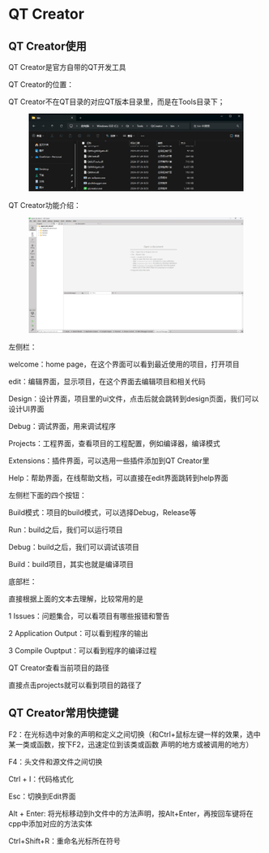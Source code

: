 # QT Creator

## QT Creator使用

QT Creator是官方自带的QT开发工具



QT Creator的位置：

QT Creator不在QT目录的对应QT版本目录里，而是在Tools目录下；

<figure><img src="../../.gitbook/assets/image (6) (1) (1).png" alt=""><figcaption></figcaption></figure>



QT Creator功能介绍：

<figure><img src="../../.gitbook/assets/image (5) (1) (1) (1).png" alt=""><figcaption></figcaption></figure>

左侧栏：

welcome：home page，在这个界面可以看到最近使用的项目，打开项目

edit：编辑界面，显示项目，在这个界面去编辑项目和相关代码

Design：设计界面，项目里的ui文件，点击后就会跳转到design页面，我们可以设计UI界面

Debug：调试界面，用来调试程序

Projects：工程界面，查看项目的工程配置，例如编译器，编译模式

Extensions：插件界面，可以选用一些插件添加到QT Creator里

Help：帮助界面，在线帮助文档，可以直接在edit界面跳转到help界面



左侧栏下面的四个按钮：

Build模式：项目的build模式，可以选择Debug，Release等

Run：build之后，我们可以运行项目

Debug：build之后，我们可以调试该项目

Build：build项目，其实也就是编译项目



底部栏：

直接根据上面的文本去理解，比较常用的是

1 Issues：问题集合，可以看项目有哪些报错和警告

2 Application Output：可以看到程序的输出

3 Compile Ouptput：可以看到程序的编译过程&#x20;





QT Creator查看当前项目的路径

直接点击projects就可以看到项目的路径了





## QT Creator常用快捷键

F2：在光标选中对象的声明和定义之间切换（和Ctrl+鼠标左键一样的效果，选中某一类或函数，按下F2，迅速定位到该类或函数 声明的地方或被调用的地方）

F4：头文件和源文件之间切换

Ctrl + I：代码格式化

Esc：切换到Edit界面

Alt + Enter: 将光标移动到h文件中的方法声明，按Alt+Enter，再按回车键将在cpp中添加对应的方法实体

Ctrl+Shift+R：重命名光标所在符号&#x20;

